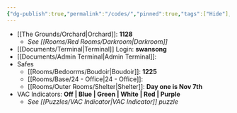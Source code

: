 ```yaml
---
{"dg-publish":true,"permalink":"/codes/","pinned":true,"tags":["Hide"],"noteIcon":"","updated":"2025-04-12T15:54:23.003+01:00"}
---
```



- [[The Grounds/Orchard\|Orchard]]: **1128**
	- *See [[Rooms/Red Rooms/Darkroom\|Darkroom]]*
- [[Documents/Terminal\|Terminal]] Login: **swansong**
- [[Documents/Admin Terminal\|Admin Terminal]]: 
- Safes
	- [[Rooms/Bedoorms/Boudoir\|Boudoir]]: **1225**
	- [[Rooms/Base/24 - Office\|24 - Office]]:
	- [[Rooms/Outer Rooms/Shelter\|Shelter]]: **Day one is Nov 7th**
- VAC Indicators: **Off | Blue | Green | White | Red | Purple**
	- *See [[Puzzles/VAC Indicator\|VAC Indicator]] puzzle*